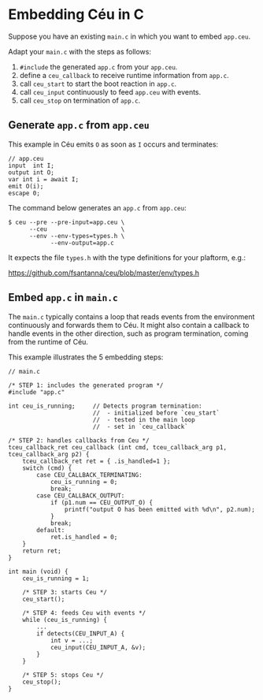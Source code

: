 <title>Embedding Céu in C</title>
<meta http-equiv="Content-Type" content="text/html; charset=UTF-8"/>

# Embedding Céu in C

Suppose you have an existing `main.c` in which you want to embed `app.ceu`.

Adapt your `main.c` with the steps as follows:

1. `#include` the generated `app.c` from your `app.ceu`.
2. define a `ceu_callback` to receive runtime information from `app.c`.
3. call `ceu_start` to start the boot reaction in `app.c`.
4. call `ceu_input` continuously to feed `app.ceu` with events.
5. call `ceu_stop` on termination of `app.c`.

## Generate `app.c` from `app.ceu`

This example in Céu emits `O` as soon as `I` occurs and terminates:

```
// app.ceu
input  int I;
output int O;
var int i = await I;
emit O(i);
escape 0;
```

The command below generates an `app.c` from `app.ceu`:

```
$ ceu --pre --pre-input=app.ceu \
      --ceu                     \
      --env --env-types=types.h \
            --env-output=app.c
```

It expects the file `types.h` with the type definitions for your plaftorm,
e.g.:

https://github.com/fsantanna/ceu/blob/master/env/types.h

## Embed `app.c` in `main.c`

The `main.c` typically contains a loop that reads events from the environment
continuously and forwards them to Céu.
It might also contain a callback to handle events in the other direction, such
as program termination, coming from the runtime of Céu.

This example illustrates the 5 embedding steps:

```
// main.c

/* STEP 1: includes the generated program */
#include "app.c"

int ceu_is_running;     // Detects program termination:
                        //  - initialized before `ceu_start`
                        //  - tested in the main loop
                        //  - set in `ceu_callback`

/* STEP 2: handles callbacks from Ceu */
tceu_callback_ret ceu_callback (int cmd, tceu_callback_arg p1, tceu_callback_arg p2) {
    tceu_callback_ret ret = { .is_handled=1 };
    switch (cmd) {
        case CEU_CALLBACK_TERMINATING:
            ceu_is_running = 0;
            break;
        case CEU_CALLBACK_OUTPUT:
            if (p1.num == CEU_OUTPUT_O) {
                printf("output O has been emitted with %d\n", p2.num);
            }
            break;
        default:
            ret.is_handled = 0;
    }
    return ret;
}

int main (void) {
    ceu_is_running = 1;

    /* STEP 3: starts Ceu */
    ceu_start();

    /* STEP 4: feeds Ceu with events */
    while (ceu_is_running) {
        ...
        if detects(CEU_INPUT_A) {
            int v = ...;
            ceu_input(CEU_INPUT_A, &v);
        }
    }

    /* STEP 5: stops Ceu */
    ceu_stop();
}
```
